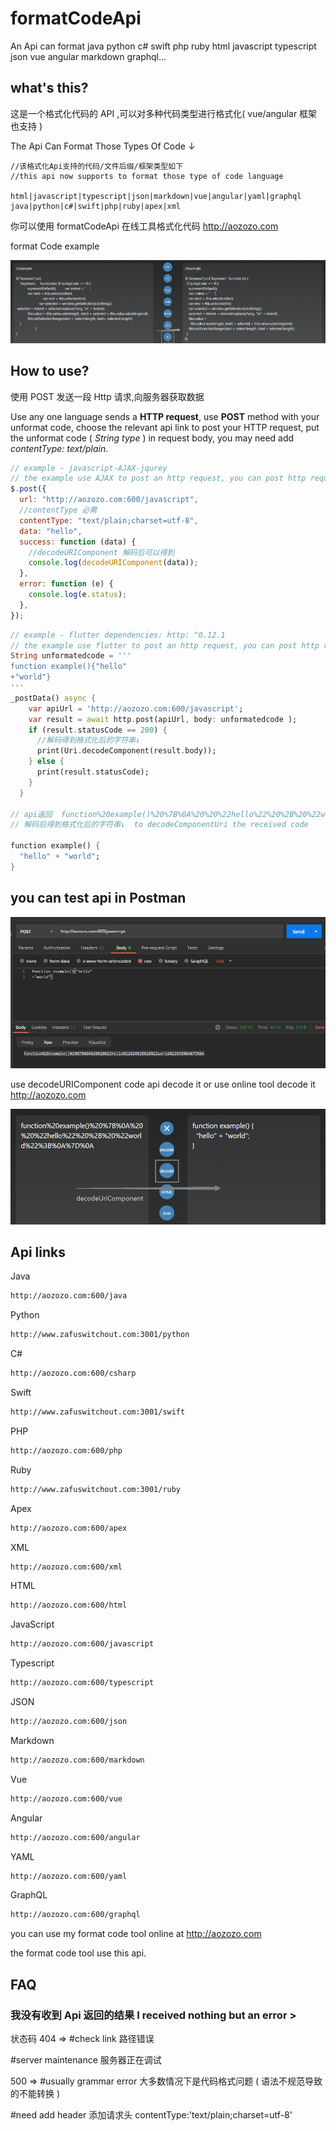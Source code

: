 # formatCodeApi

An Api can format java python c# swift php ruby html javascript typescript json vue angular markdown graphql...

## what's this?

这是一个格式化代码的 API ,可以对多种代码类型进行格式化( vue/angular 框架也支持 )

The Api Can Format Those Types Of Code ↓

```formatCodeAPI
//该格式化Api支持的代码/文件后缀/框架类型如下
//this api now supports to format those type of code language

html|javascript|typescript|json|markdown|vue|angular|yaml|graphql
java|python|c#|swift|php|ruby|apex|xml
```

你可以使用 formatCodeApi 在线工具格式化代码 http://aozozo.com

format Code example

![1594662269529](./src/1594662269529.png)

## How to use?

使用 POST 发送一段 Http 请求,向服务器获取数据

Use any one language sends a **HTTP request**, use **POST** method with your unformat code, choose the relevant api link to post your HTTP request, put the unformat code ( _String type_ ) in request body, you may need add _contentType: text/plain_.

```js
// example - javascript-AJAX-jqurey
// the example use AJAX to post an http request, you can post http request by other language
$.post({
  url: "http://aozozo.com:600/javascript",
  //contentType 必需
  contentType: "text/plain;charset=utf-8",
  data: "hello",
  success: function (data) {
    //decodeURIComponent 解码后可以得到
    console.log(decodeURIComponent(data));
  },
  error: function (e) {
    console.log(e.status);
  },
});
```

```dart
// example - flutter dependencies: http: ^0.12.1
// the example use flutter to post an http request, you can post http request by other language
String unformatedcode = '''
function example(){"hello"
+"world"}
'''
_postData() async {
    var apiUrl = 'http://aozozo.com:600/javascript';
    var result = await http.post(apiUrl, body: unformatedcode );
    if (result.statusCode == 200) {
      //解码得到格式化后的字符串↓
      print(Uri.decodeComponent(result.body));
    } else {
      print(result.statusCode);
    }
  }

// api返回  function%20example()%20%7B%0A%20%20%22hello%22%20%2B%20%22world%22%3B%0A%7D%0A
// 解码后得到格式化后的字符串↓  to decodeComponentUri the received code

function example() {
  "hello" + "world";
}

```

## you can test api in Postman

![1594660979841](./src/1594660979841.png)

use decodeURIComponent code api decode it or use online tool decode it http://aozozo.com

![1594660929989](./src/1594660929989.png)

## Api links

Java

```markdown
http://aozozo.com:600/java
```

Python

```markdown
http://www.zafuswitchout.com:3001/python
```

C#

```markdown
http://aozozo.com:600/csharp
```

Swift

```markdown
http://www.zafuswitchout.com:3001/swift
```

PHP

```markdown
http://aozozo.com:600/php
```

Ruby

```markdown
http://www.zafuswitchout.com:3001/ruby
```

Apex

```markdown
http://aozozo.com:600/apex
```

XML

```markdown
http://aozozo.com:600/xml
```

HTML

```markdown
http://aozozo.com:600/html
```

JavaScript

```markdown
http://aozozo.com:600/javascript
```

Typescript

```markdown
http://aozozo.com:600/typescript
```

JSON

```markdown
http://aozozo.com:600/json
```

Markdown

```markdown
http://aozozo.com:600/markdown
```

Vue

```markdown
http://aozozo.com:600/vue
```

Angular

```markdown
http://aozozo.com:600/angular
```

YAML

```markdown
http://aozozo.com:600/yaml
```

GraphQL

```markdown
http://aozozo.com:600/graphql
```

you can use my format code tool online at http://aozozo.com

the format code tool use this api.

## FAQ

### 我没有收到 Api 返回的结果 I received nothing but an error >

状态码 404 => #check link 路径错误

#server maintenance 服务器正在调试

500 => #usually grammar error 大多数情况下是代码格式问题 ( 语法不规范导致的不能转换 )

#need add header 添加请求头 contentType:'text/plain;charset=utf-8'
